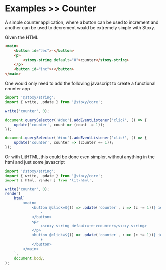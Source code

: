# Examples >> Counter

A simple counter application, where a button can be used to increment and another can be used to decrement
would be extremely simple with Stoxy.

Given the HTML

```html copy
<main>
    <button id="dec">-</button>
    <p>
        <stoxy-string default="0">counter</stoxy-string>
    </p>
    <button id="inc">+</button>
</main>
```

One would only need to add the following javascript to create a functional counter app

```js copy
import '@stoxy/string';
import { write, update } from '@stoxy/core';

write('counter', 0);

document.querySelector('#dec').addEventListener('click', () => {
    update('counter', count => (count -= 1));
});

document.querySelector('#inc').addEventListener('click', () => {
    update('counter', counter => (counter += 1));
});
```

Or with LitHTML, this could be done even simpler, without anything in the html and just some javascript

```js copy
import '@stoxy/string';
import { write, update } from '@stoxy/core';
import { html, render } from 'lit-html';

write('counter', 0);
render(
    html`
        <main>
            <button @click=${() => update('counter', c => (c -= 1))} id="dec">
                -
            </button>
            <p>
                <stoxy-string default="0">counter</stoxy-string>
            </p>
            <button @click=${() => update('counter', c => (c += 1))} id="inc">
                +
            </button>
        </main>
    `,
    document.body,
);
```
